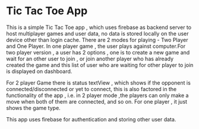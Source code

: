 # **Tic Tac Toe App**
This is a simple Tic Tac Toe app , which uses firebase as backend server to host multiplayer games and user data, no data is stored locally on the user device other than login cache. There are 2 modes for playing - Two Player and One Player. In one player game , the user plays against computer.For two player version , a user has 2 options , one is to create a new game and wait for an other user to join , or join another player who has already created the game and this list of user who are waiting for other player to join is displayed on dashboard. 

For 2 player Game there is status textView , which shows if the opponent is connected/disconnected or yet to connect, this is also factored in the functionality of the app , i.e. in 2 player mode ,the players can only make a move when both of them are connected, and so on. For one player , it just shows the game type.

This app uses firebase for authentication and storing other user data.

